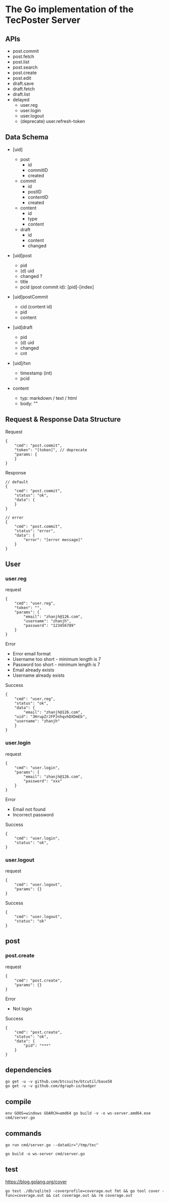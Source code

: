 # The Go implementation of the TecPoster Server

## APIs

* post.commit
* post.fetch
* post.list
* post.search
* post.create
* post.edit
* draft.save
* draft.fetch
* draft.list
* delayed 
	* user.reg
	* user.login
	* user.logout
	* (deprecate) user.refresh-token

## Data Schema

* [uid]
	* post
		* id
		* commitID
		* created
	* commit
		* id
		* postID
		* contentID
		* created
	* content
		* id
		* type
		* content
	* draft
		* id
		* content
		* changed

* [uid]post
	* pid
	* (d) uid
	* changed ?
	* title
	* pcid (post commit id): [pid]-[index]
* [uid]postCommit
	* cid (content id)
	* pid
	* content
* [uid]draft
	* pid
	* (d) uid
	* changed
	* cnt
* [uid]/txn
	* timestamp (int)
	* pcid
* content
	* typ: markdown / text / html
	* body: ""


## Request & Response Data Structure

Request

```
{
	"cmd": "post.commit",
	"token": "[token]", // deprecate
	"params: {
	}
}
```

Response

```
// default
{
	"cmd": "post.commit",
	"status": "ok",
	"data": {
	}
}

// error
{
	"cmd": "post.commit",
	"status": "error",
	"data": {
		"error": "[error message]"
	}
}
```

## User

### user.reg

request

```
{
	"cmd": "user.reg",
	"token": "",
	"params": {
		"email": "zhanjh@126.com",
		"username": "zhanjh",
		"password": "123456789"
	}
}
```

Error

* Error email format
* Username too short - minimum length is 7
* Password too short - minimum length is 7
* Email already exists
* Username already exists

Success

```
{
	"cmd": "user.reg",
	"status": "ok",
	"data": {
		"email": "zhanjh@126.com",
    "uid": "3HrupZrJFPJnhqvhDXDmEb",
    "username": "zhanjh"
	}
}
```

### user.login

request

```
{
	"cmd": "user.login",
	"params": {
		"email": "zhanjh@126.com",
		"password": "xxx"
	}
}
```

Error

* Email not found
* Incorrect password

Success

```
{
	"cmd": "user.login",
	"status": "ok",
}
```

### user.logout

request

```
{
	"cmd": "user.logout",
	"params": {}
}
```

Success

```
{
	"cmd": "user.logout",
	"status": "ok"
}
```

## post

### post.create

request

```
{
	"cmd": "post.create",
	"params": {}
}
```

Error

* Not login

Success

```
{
	"cmd": "post.create",
	"status": "ok",
	"data": {
		"pid": "***"
	}
}
```

## dependencies

```
go get -u -v github.com/btcsuite/btcutil/base58
go get -u -v github.com/dgraph-io/badger
```

## compile

```
env GOOS=windows GOARCH=amd64 go build -v -o ws-server.amd64.exe cmd/server.go
```

## commands

```
go run cmd/server.go --datadir="/tmp/tec"

go build -o ws-server cmd/server.go
```

## test

<https://blog.golang.org/cover>

```
go test ./db/sqlite3 -coverprofile=coverage.out fmt && go tool cover -func=coverage.out && cat coverage.out && rm coverage.out
```
